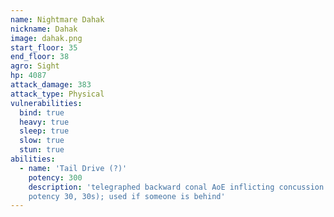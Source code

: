 ```yaml
---
name: Nightmare Dahak
nickname: Dahak
image: dahak.png
start_floor: 35
end_floor: 38
agro: Sight
hp: 4087
attack_damage: 383
attack_type: Physical
vulnerabilities:
  bind: true
  heavy: true
  sleep: true
  slow: true
  stun: true
abilities:
  - name: 'Tail Drive (?)'
    potency: 300
    description: 'telegraphed backward conal AoE inflicting concussion (DoT
    potency 30, 30s); used if someone is behind'
---
```

